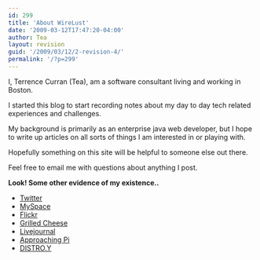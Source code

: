 ```yaml
---
id: 299
title: 'About WireLust'
date: '2009-03-12T17:47:20-04:00'
author: Tea
layout: revision
guid: '/2009/03/12/2-revision-4/'
permalink: '/?p=299'
---
```


I, Terrence Curran (Tea), am a software consultant living and working in Boston.

I started this blog to start recording notes about my day to day tech related experiences and challenges.

My background is primarily as an enterprise java web developer, but I hope to write up articles on all sorts of things I am interested in or playing with.

Hopefully something on this site will be helpful to someone else out there.

Feel free to email me with questions about anything I post.

**Look! Some other evidence of my existence..**

- [Twitter](http://www.twitter.com/teacurran)
- [MySpace](http://www.myspace.com/teacurran)
- [Flickr](http://www.flickr.com/photos/teacurran/)
- [Grilled Cheese](http://www.grilledcheese.com)
- [Livejournal](http://notequalto.livejournal.com/)
- [Approaching Pi](http://www.approachingpi.com)
- [DISTRO.Y](http://www.distroy.com)